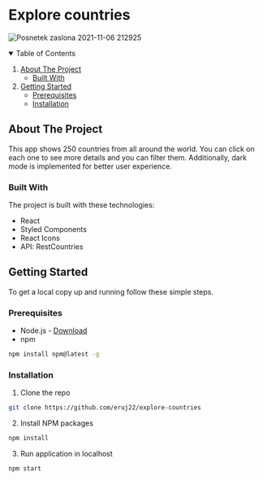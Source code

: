 # Explore countries

![Posnetek zaslona 2021-11-06 212925](https://user-images.githubusercontent.com/80893722/140623840-bda75463-e8c5-4475-a70a-45d52670c372.png)

<!-- TABLE OF CONTENTS -->
<details open="open">
  <summary>Table of Contents</summary>
  <ol>
    <li>
      <a href="#about-the-project">About The Project</a>
      <ul>
        <li><a href="#built-with">Built With</a></li>
      </ul>
    </li>
    <li>
      <a href="#getting-started">Getting Started</a>
      <ul>
        <li><a href="#prerequisites">Prerequisites</a></li>
        <li><a href="#installation">Installation</a></li>
      </ul>
    </li>
  </ol>
</details>

<!-- ABOUT THE PROJECT -->

## About The Project

This app shows 250 countries from all around the world. You can click on each one to see more details and you can filter them. Additionally, dark mode is implemented for better user experience.

### Built With

The project is built with these technologies:

- React
- Styled Components
- React Icons
- API: RestCountries

<!-- GETTING STARTED -->

## Getting Started

To get a local copy up and running follow these simple steps.

### Prerequisites

- Node.js - [Download](https://nodejs.org)
- npm

```sh
npm install npm@latest -g
```

### Installation

1. Clone the repo

```sh
git clone https://github.com/eruj22/explore-countries
```

2. Install NPM packages

```sh
npm install
```

3. Run application in localhost

```sh
npm start
```
